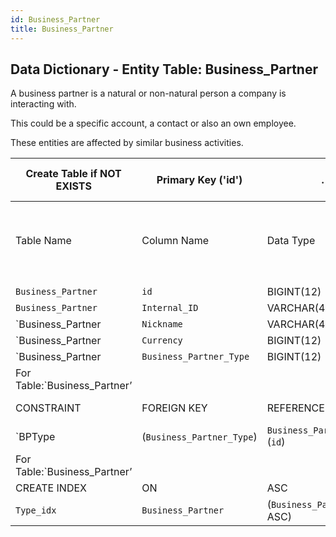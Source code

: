 ```yaml
---
id: Business_Partner
title: Business_Partner
---
```


## Data Dictionary - Entity Table: Business_Partner

 A business partner is a natural or non-natural person a company is interacting with. 
 
 This could be a specific account, a contact or also an own employee.
 
 These entities are affected by similar business activities.

| Create Table if NOT EXISTS| Primary Key ('id')|.|ENGINE = InnoDB|.|
|---|---|---|---|---|
|Table Name | Column Name| Data Type|PK Primary Key, NN-Not Null, Null|.|
|| 
|`Business_Partner`|`id`| BIGINT(12)|PK,NN|.|
|`Business_Partner`|`Internal_ID`| VARCHAR(45)| NULL|.|
|`Business_Partner|`Nickname`| VARCHAR(45)| NULL|.|
|`Business_Partner|`Currency`| BIGINT(12)| NULL|.|
|`Business_Partner|`Business_Partner_Type` |BIGINT(12)|NULL|.|
| For Table:`Business_Partner’|
| CONSTRAINT|FOREIGN KEY|REFERENCES |ON DELETE|ON UPDATE|
| `BPType| (`Business_Partner_Type`)| `Business_Partner_Type` (`id`)| NO ACTION| NO ACTION|
| For Table:`Business_Partner’|
| CREATE INDEX|ON|ASC|VISABLE|.|
| `Type_idx`| `Business_Partner`| (`Business_Partner_Type` ASC)| VISIBLE;|.|
